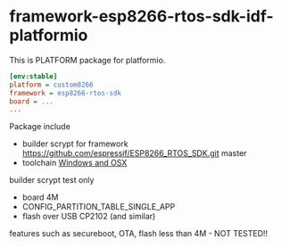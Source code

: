 # framework-esp8266-rtos-sdk-idf-platformio
This is PLATFORM package for platformio.

```ini
[env:stable]
platform = custom8266
framework = esp8266-rtos-sdk
board = ...
...
```

Package include
- builder scrypt for framework https://github.com/espressif/ESP8266_RTOS_SDK.git master
- toolchain [Windows and OSX](https://dl.espressif.com/dl/xtensa-lx106-elf-win32-1.22.0-100-ge567ec7-5.2.0.zip)

builder scrypt test only
- board 4M
- CONFIG_PARTITION_TABLE_SINGLE_APP
- flash over USB CP2102 (and similar)

features such as secureboot, OTA, flash less than 4M - NOT TESTED!!

